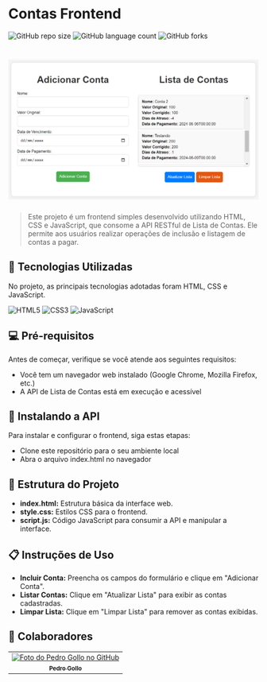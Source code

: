 # Contas Frontend

![GitHub repo size](https://img.shields.io/github/repo-size/pbgollo/contas-frontend?style=for-the-badge)
![GitHub language count](https://img.shields.io/github/languages/count/pbgollo/contas-frontend?style=for-the-badge)
![GitHub forks](https://img.shields.io/github/forks/pbgollo/contas-frontend?style=for-the-badge)

# <img src="imagem.png" alt="Print do Projeto">

> Este projeto é um frontend simples desenvolvido utilizando HTML, CSS e JavaScript, que consome a API RESTful de Lista de Contas. Ele permite aos usuários realizar operações de inclusão e listagem de contas a pagar.

## 🔧 Tecnologias Utilizadas

No projeto, as principais tecnologias adotadas foram HTML, CSS e JavaScript.

![HTML5](https://img.shields.io/badge/html5-%23E34F26.svg?style=for-the-badge&logo=html5&logoColor=white)
![CSS3](https://img.shields.io/badge/css3-%231572B6.svg?style=for-the-badge&logo=css3&logoColor=white)
![JavaScript](https://img.shields.io/badge/javascript-%23323330.svg?style=for-the-badge&logo=javascript&logoColor=%23F7DF1E)

## 💻 Pré-requisitos

Antes de começar, verifique se você atende aos seguintes requisitos:

- Você tem um navegador web instalado (Google Chrome, Mozilla Firefox, etc.)
- A API de Lista de Contas está em execução e acessível

## 🚀 Instalando a API
Para instalar e configurar o frontend, siga estas etapas:

- Clone este repositório para o seu ambiente local
- Abra o arquivo index.html no navegador

## 📄 Estrutura do Projeto

- **index.html:** Estrutura básica da interface web.
- **style.css:** Estilos CSS para o frontend.
- **script.js:** Código JavaScript para consumir a API e manipular a interface.

## 📋 Instruções de Uso
- **Incluir Conta:** Preencha os campos do formulário e clique em "Adicionar Conta".
- **Listar Contas:** Clique em "Atualizar Lista" para exibir as contas cadastradas.
- **Limpar Lista:** Clique em "Limpar Lista" para remover as contas exibidas.

## 🤝 Colaboradores

<table>
  <tr>
    <td align="center">
      <a href="https://github.com/pbgollo" title="Perfil do Pedro Gollo no GitHub">
        <img src="https://avatars.githubusercontent.com/u/130512644" width="100px;" alt="Foto do Pedro Gollo no GitHub"/><br>
        <sub>
          <b>Pedro Gollo</b>
        </sub>
      </a>
    </td>
  </tr>
</table>
